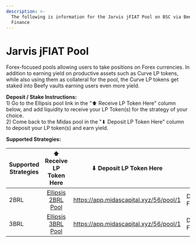 ```yaml
---
description: >-
  The following is information for the Jarvis jFIAT Pool on BSC via Beefy
  Finance
---
```


# Jarvis jFIAT Pool

Forex-focused pools allowing users to take positions on Forex currencies.  In addition to earning yield on productive assets such as Curve LP tokens, while also using them as collateral for the pool, the Curve LP tokens get staked into Beefy vaults earning users even more yield.

**Deposit / Stake Instructions:**\
1\) Go to the Ellipsis pool link in the "⬆️ Receive LP Token Here" column below, and add liquidity to receive your LP Token(s) for the strategy of your choice.\
2\) Come back to the Midas pool in the "⬇ Deposit LP Token Here" column to deposit your LP token(s) and earn yield.

**Supported Strategies:**

<table><thead><tr><th width="203.7142857142857">Supported Strategies</th><th width="159" align="center">⬆️ Receive LP Token Here</th><th width="150">⬇ Deposit LP Token Here</th><th width="150">Vault</th><th>Strategy Documentation</th></tr></thead><tbody><tr><td>2BRL</td><td align="center"><a href="https://ellipsis.finance/pool/0xad51e40D8f255dba1Ad08501D6B1a6ACb7C188f3">Ellipsis 2BRL Pool</a></td><td><a href="https://app.midascapital.xyz/56/pool/1">https://app.midascapital.xyz/56/pool/1</a></td><td>DotDot Finance</td><td><a href="https://dotdot.finance/#/stake">https://dotdot.finance/#/stake</a></td></tr><tr><td>3BRL</td><td align="center"><a href="https://ellipsis.finance/pool/0x43719DfFf12B04C71F7A589cdc7F54a01da07D7a">Ellipsis 3BRL Pool</a></td><td><a href="https://app.midascapital.xyz/56/pool/1">https://app.midascapital.xyz/56/pool/1</a></td><td>DotDot Finance</td><td><a href="https://dotdot.finance/#/stake">https://dotdot.finance/#/stake</a></td></tr></tbody></table>

